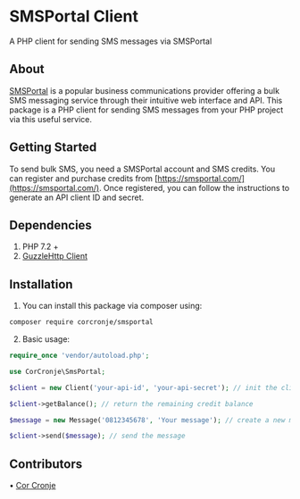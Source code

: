 # SMSPortal Client
A PHP client for sending SMS messages via SMSPortal

## About
[SMSPortal](https://smsportal.com) is a popular business communications provider offering a bulk SMS messaging service through their intuitive web interface and API. This package is a PHP client for sending SMS messages from your PHP project via this useful service.

## Getting Started
To send bulk SMS, you need a SMSPortal account and SMS credits. You can register and purchase credits from [https://smsportal.com/](https://smsportal.com/). Once registered, you can follow the instructions to generate an API client ID and secret.

## Dependencies
1.	PHP 7.2 +
2.	[GuzzleHttp Client]( https://docs.guzzlephp.org)

## Installation
1.	You can install this package via composer using:
``` sh
composer require corcronje/smsportal
```
2.	Basic usage:
``` php
require_once 'vendor/autoload.php';

use CorCronje\SmsPortal;

$client = new Client('your-api-id', 'your-api-secret'); // init the client

$client->getBalance(); // return the remaining credit balance

$message = new Message('0812345678', 'Your message'); // create a new message

$client->send($message); // send the message
```

## Contributors
•	[Cor Cronje]( https://twitter.com/corcronje)
